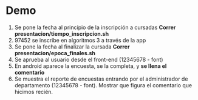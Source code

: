 # Demo
1. Se pone la fecha al princípio de la inscripción a cursadas **Correr presentacion/tiempo_inscripcion.sh**
2. 97452 se inscribe en algoritmos 3 a través de la app
3. Se pone la fecha al finalizar la cursada **Correr presentacion/epoca_finales.sh**
4. Se aprueba al usuario desde el front-end (12345678 - font)
5. En android aparece la encuesta, se la completa, y **se llena el comentario**
6. Se muestra el reporte de encuestas entrando por el administrador de departamento (12345678 - font). Mostrar que figura el comentario que hicimos recién.
